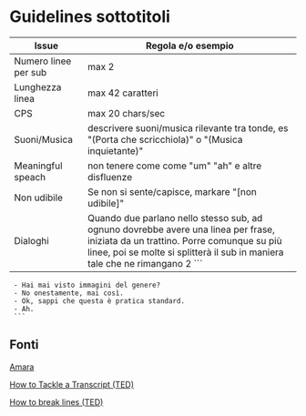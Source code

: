 # Guidelines sottotitoli

Issue | Regola e/o esempio
------|---------------
Numero linee per sub | max 2 
Lunghezza linea      | max 42 caratteri
CPS                  | max 20 chars/sec
Suoni/Musica         | descrivere suoni/musica rilevante tra tonde, es "(Porta che scricchiola)" o  "(Musica inquietante)"
Meaningful speach | non tenere come come "um" "ah" e altre disfluenze
Non udibile | Se non si sente/capisce, markare "[non udibile]"
Dialoghi | Quando due parlano nello stesso sub, ad ognuno dovrebbe avere una linea per frase, iniziata da un trattino. Porre comunque su più linee, poi se molte si splitterà il sub in maniera tale che ne rimangano 2 	```
	 - Hai mai visto immagini del genere?
     - No onestamente, mai così.
     - Ok, sappi che questa è pratica standard.
     - Ah.
	 ```


<!-- Minimum duration | Subtitles should be at least 0.7 seconds. -->
<!-- Maximum duration | Split subtitles longer than 7 seconds. -->

<!-- Make sure you are using the correct punctuation for the whole unit of text. -->
<!-- Maximum timing offset Subtitles shouldn't start more than 0.5 seconds before or after the audio begins. -->
<!-- 	On-screen texts Translate the texts on the video that are relevant to the plot. -->

<!-- Lyrics Wrap relevant lyrics in musical notes. -->
<!-- ex ♪ Tell me dear Billy, ♪ -->
<!-- 	Speaker identification Identify off-screen and unclear speakers in parentheses. -->
<!-- 	ex: (Michael) Wait for me! -->
<!-- 		Foreign language Identify relevant speech in foreign language. -->
<!-- 		ex: (Russian): Thank you. -->


## Fonti

[Amara](www.amara.org)

[How to Tackle a Transcript (TED)](https://translations.ted.com/How_to_Tackle_a_Transcript)

[How to break lines (TED)](https://translations.ted.com/How_to_break_lines)
